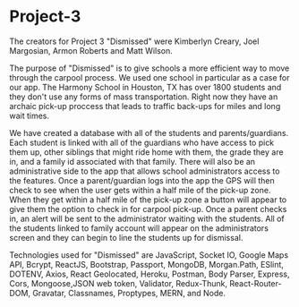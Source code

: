 # Project-3

The creators for Project 3 "Dismissed" were Kimberlyn Creary, Joel Margosian, Armon Roberts and Matt Wilson.

The purpose of "Dismissed" is to give schools a more efficient way to move through the carpool process.  We used one school in particular as a case for our app.  The Harmony School in Houston, TX has over 1800 students and they don't use any forms of mass transportation.  Right now they have an archaic pick-up proccess that leads to traffic back-ups for miles and long wait times.

We have created a database with all of the students and parents/guardians.  Each student is linked with all of the guardians who have access to pick them up, other siblings that might ride home with them, the grade they are in, and a family id associated with that family.  There will also be an administrative side to the app that allows school administrators access to the features.  Once a parent/guardian logs into the app the GPS will then check to see when the user gets within a half mile of the pick-up zone.  When they get within a half mile of the pick-up zone a button will appear to give them the option to check in for carpool pick-up.  Once a parent checks in, an alert will be sent to the administrator waiting with the students.  All of the students linked to family account will appear on the administrators screen and they can begin to line the students up for dismissal.

Technologies used for "Dismissed" are JavaScript, Socket IO, Google Maps API, Bcrypt, ReactJS, Bootstrap, Passport, MongoDB, Morgan.Path, ESlint, DOTENV, Axios, React Geolocated, Heroku, Postman, Body Parser, Express, Cors, Mongoose,JSON web token, Validator, Redux-Thunk, React-Router-DOM, Gravatar, Classnames, Proptypes, MERN, and Node.

